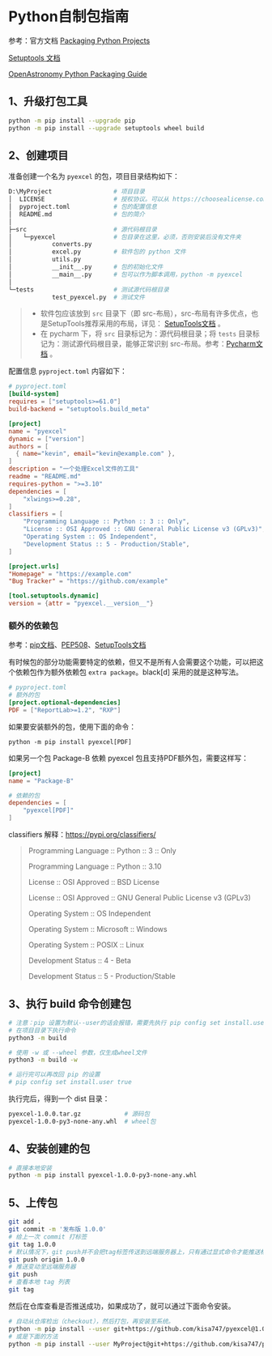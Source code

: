 # Python自制包指南

参考：官方文档 [Packaging Python Projects](https://packaging.python.org/en/latest/tutorials/packaging-projects)

[Setuptools 文档](https://setuptools.pypa.io/en/latest/userguide/quickstart.html)

[OpenAstronomy Python Packaging Guide](https://packaging-guide.openastronomy.org/en/latest/index.html#)

## 1、升级打包工具

```sh
python -m pip install --upgrade pip
python -m pip install --upgrade setuptools wheel build
```

## 2、创建项目

准备创建一个名为 `pyexcel` 的包，项目目录结构如下：

```sh
D:\MyProject                 # 项目目录
│  LICENSE                   # 授权协议。可以从 https://choosealicense.com 选择合适的授权协议
│  pyproject.toml            # 包的配置信息
│  README.md                 # 包的简介
│
├─src                        # 源代码根目录
│   └─pyexcel                # 包目录在这里，必须，否则安装后没有文件夹
│           converts.py
│           excel.py         # 软件包的 python 文件
│           utils.py
│           __init__.py      # 包的初始化文件
│           __main__.py      # 包可以作为脚本调用，python -m pyexcel
│
└─tests                      # 测试源代码根目录
            test_pyexcel.py  # 测试文件
```

>* 软件包应该放到 `src` 目录下（即 src-布局），src-布局有许多优点，也是SetupTools推荐采用的布局，详见： [SetupTools文档](https://setuptools.pypa.io/en/latest/userguide/package_discovery.html#src-layout)  。
>* 在 pycharm 下，将 `src` 目录标记为：源代码根目录；将 `tests` 目录标记为：测试源代码根目录，能够正常识别 src-布局。参考：[Pycharm文档](https://www.jetbrains.com/help/pycharm/configuring-project-structure.html) 。

配置信息 `pyproject.toml` 内容如下：

```toml
# pyproject.toml
[build-system]
requires = ["setuptools>=61.0"]
build-backend = "setuptools.build_meta"

[project]
name = "pyexcel"
dynamic = ["version"]
authors = [
  { name="kevin", email="kevin@example.com" },
]
description = "一个处理Excel文件的工具"
readme = "README.md"
requires-python = ">=3.10"
dependencies = [
    "xlwings>=0.28",
]
classifiers = [
    "Programming Language :: Python :: 3 :: Only",
    "License :: OSI Approved :: GNU General Public License v3 (GPLv3)",
    "Operating System :: OS Independent",
    "Development Status :: 5 - Production/Stable",
]

[project.urls]
"Homepage" = "https://example.com"
"Bug Tracker" = "https://github.com/example"

[tool.setuptools.dynamic]
version = {attr = "pyexcel.__version__"}
```

### 额外的依赖包

参考：[pip文档](https://pip.pypa.io/en/stable/cli/pip_install/#examples)、[PEP508](https://peps.python.org/pep-0508/#extras)、[SetupTools文档](https://setuptools.pypa.io/en/latest/userguide/dependency_management.html#optional-dependencies)

有时候包的部分功能需要特定的依赖，但又不是所有人会需要这个功能，可以把这个依赖包作为额外依赖包 `extra package`。black[d] 采用的就是这种写法。

```toml
# pyproject.toml
# 额外的包
[project.optional-dependencies]
PDF = ["ReportLab>=1.2", "RXP"]
```

如果要安装额外的包，使用下面的命令：

```shell
python -m pip install pyexcel[PDF]
```

如果另一个包 Package-B 依赖 pyexcel 包且支持PDF额外包，需要这样写：

```toml
[project]
name = "Package-B"

# 依赖的包
dependencies = [
    "pyexcel[PDF]"
]
```

classifiers 解释：https://pypi.org/classifiers/

>
>Programming Language :: Python :: 3 :: Only
>
>Programming Language :: Python :: 3.10
>
>License :: OSI Approved :: BSD License
>
>License :: OSI Approved :: GNU General Public License v3 (GPLv3)
>
>Operating System :: OS Independent
>
>Operating System :: Microsoft :: Windows
>
>Operating System :: POSIX :: Linux
>
>Development Status :: 4 - Beta
>
>Development Status :: 5 - Production/Stable

## 3、执行 build 命令创建包

```sh
# 注意：pip 设置为默认--user的话会报错，需要先执行 pip config set install.user false
# 在项目目录下执行命令
python3 -m build

# 使用 -w 或 --wheel 参数，仅生成wheel文件
python3 -m build -w

# 运行完可以再改回 pip 的设置
# pip config set install.user true
```

执行完后，得到一个 dist 目录：

```sh
pyexcel-1.0.0.tar.gz            # 源码包
pyexcel-1.0.0-py3-none-any.whl  # wheel包
```

## 4、安装创建的包

```sh
# 直接本地安装
python -m pip install pyexcel-1.0.0-py3-none-any.whl
```

## 5、上传包

```sh
git add .
git commit -m '发布版 1.0.0'
# 给上一次 commit 打标签
git tag 1.0.0
# 默认情况下，git push并不会把tag标签传送到远端服务器上，只有通过显式命令才能推送标签到远端仓库。
git push origin 1.0.0
# 推送变动至远端服务器
git push
# 查看本地 tag 列表
git tag
```

然后在仓库查看是否推送成功，如果成功了，就可以通过下面命令安装。

```sh
# 自动从仓库检出（checkout），然后打包，再安装至系统。
python -m pip install --user git+https://github.com/kisa747/pyexcel@1.0.0
# 或是下面的方法
python -m pip install --user MyProject@git+https://github.com/kisa747/pyexcel@1.0.0
```

